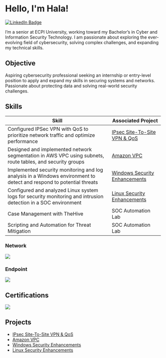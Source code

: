 # Hello, I'm Hala!
<a href="https://www.linkedin.com/in/hala-takabayashi-542678312" target="_blank">
    <img src="https://img.shields.io/badge/LinkedIn-Profile-blue?logo=linkedin&style=flat" alt="LinkedIn Badge">
</a>



I’m a senior at ECPI University, working toward my Bachelor’s in Cyber and Information Security Technology. I am passionate about exploring the ever-evolving field of cybersecurity, solving complex challenges, and expanding my technical skills.

## Objective


Aspiring cybersecurity professional seeking an internship or entry-level position to apply and expand my skills in securing systems and networks. Passionate about protecting data and solving real-world security challenges.

## Skills


| Skill                                         | Associated Project         |
|-----------------------------------------------|----------------------------|
| Configured IPSec VPN with QoS to prioritize network traffic and optimize performance         | <a href="https://github.com/halataka/IPsec-Site-to-Site-VPN-and-QoS">IPsec Site-To-Site VPN & QoS </a>|
| Designed and implemented network segmentation in AWS VPC using subnets, route tables, and security groups| <a href="https://github.com/halataka/Amazon-Virtual-Private-Cloud">Amazon VPC</a>|
| Implemented security monitoring and log analysis in a Windows environment to detect and respond to potential threats       | <a href="https://github.com/halataka/Windows-Security-Enhancements">Windows Security Enhancements</a>|
|  Configured and analyzed Linux system logs for security monitoring and intrusion detection in a SOC environment   | <a href="https://github.com/halataka/Linux-Security-Enhancements">Linux Security Enhancements</a>|
| Case Management with TheHive                  | SOC Automation Lab|
| Scripting and Automation for Threat Mitigation | SOC Automation Lab|


### Network
<div>
    <img src="https://img.shields.io/badge/-Wireshark-1679A7?&style=for-the-badge&logo=Wireshark&logoColor=white" />
</div>

### Endpoint
<div>
    <img src="https://img.shields.io/badge/-Microsoft_Defender_for_Endpoint-00A4EF?&style=for-the-badge&logo=Microsoft&logoColor=white" />
</div>


## Certifications

<div>
<img src="https://img.shields.io/badge/NVIDIA-brightgreen?style=for-the-badge&logo=nvidia" />

</div>

## Projects
- <a href="https://github.com/halataka/IPsec-Site-to-Site-VPN-and-QoS">IPsec Site-To-Site VPN & QoS </a>
- <a href="https://github.com/halataka/Amazon-Virtual-Private-Cloud">Amazon VPC</a>
- <a href="https://github.com/halataka/Windows-Security-Enhancements">Windows Security Enhancements</a>
- <a href="https://github.com/halataka/Linux-Security-Enhancements">Linux Security Enhancements</a>
